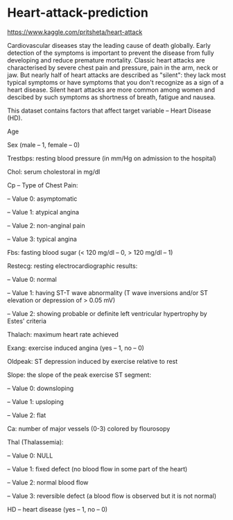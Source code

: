# Heart-attack-prediction
https://www.kaggle.com/pritsheta/heart-attack

Cardiovascular diseases stay the leading cause of death globally. Early detection of the symptoms is important to prevent the disease 
from fully developing and reduce premature mortality. Classic heart attacks are characterised by severe chest pain and pressure, 
pain in the arm, neck or jaw. But nearly half of heart attacks are described as "silent": they lack most typical symptoms or have symptoms
that you don't recognize as a sign of a heart disease. Silent heart attacks are more common among women and descibed by such symptoms 
as shortness of breath, fatigue and nausea.

This dataset contains factors that affect target variable – Heart Disease (HD).

Age

Sex (male – 1, female – 0)

Trestbps: resting blood pressure (in mm/Hg on admission to the hospital)

Chol: serum cholestoral in mg/dl

Cp – Type of Chest Pain:

– Value 0: asymptomatic

– Value 1: atypical angina

– Value 2: non-anginal pain

– Value 3: typical angina

Fbs: fasting blood sugar (< 120 mg/dl – 0, > 120 mg/dl – 1)

Restecg: resting electrocardiographic results:

– Value 0: normal

– Value 1: having ST-T wave abnormality (T wave inversions and/or ST elevation or depression of > 0.05 mV)

– Value 2: showing probable or definite left ventricular hypertrophy by Estes' criteria

Thalach: maximum heart rate achieved

Exang: exercise induced angina (yes – 1, no – 0)

Oldpeak: ST depression induced by exercise relative to rest

Slope: the slope of the peak exercise ST segment:

– Value 0: downsloping

– Value 1: upsloping

– Value 2: flat

Ca: number of major vessels (0-3) colored by flourosopy

Thal (Thalassemia):

– Value 0: NULL

– Value 1: fixed defect (no blood flow in some part of the heart)

– Value 2: normal blood flow

– Value 3: reversible defect (a blood flow is observed but it is not normal)

HD – heart disease (yes – 1, no – 0)
